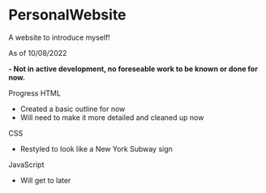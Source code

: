 # PersonalWebsite
A website to introduce myself!

As of 10/08/2022

**- Not in active development, no foreseable work to be known or done for now.**

Progress 
HTML
- Created a basic outline for now
- Will need to make it more detailed and cleaned up now


CSS
- Restyled to look like a New York Subway sign


JavaScript
- Will get to later
